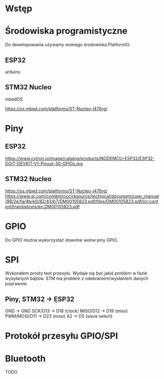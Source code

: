 ---
---

# Wstęp

# Środowiska programistyczne

Do dewelopowania używamy wolnego środowiska PlatformIO.

## ESP32

arduino

## STM32 Nucleo

mbedOS

https://os.mbed.com/platforms/ST-Nucleo-l476rg/

# Piny

## ESP32

https://www.cytron.io/image/catalog/products/NODEMCU-ESP32/ESP32-DOIT-DEVKIT-V1-Pinout-30-GPIOs.jpg

## STM32 Nucleo

https://os.mbed.com/platforms/ST-Nucleo-l476rg/
https://www.st.com/content/ccc/resource/technical/document/user_manual/98/2e/fa/4b/e0/82/43/b7/DM00105823.pdf/files/DM00105823.pdf/jcr:content/translations/en.DM00105823.pdf

# GPIO

Do GPIO można wykorzystać dowolne wolne piny GPIO.

# SPI

Wykonałem prosty test przesyłu. Wydaje się być jakiś problem w fazie
wysyłanych bajtów. STM ma problem z odebraniem/wysłaniem danych
poprawnie.

## Piny, STM32 -> ESP32

GND -> GND
SCK/D13 -> D18 (clock)
MISO/D12 -> D19 (miso)
PWM/MOSI/D11 -> D23 (mosi)
A2 -> D5 (slave select)

# Protokół przesyłu GPIO/SPI

# Bluetooth

TODO
